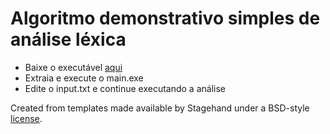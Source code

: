 # Algoritmo demonstrativo simples de análise léxica

- Baixe o executável [aqui](https://www.dropbox.com/s/ruh42wdcfxdw1vt/lexical_analyzer.zip?dl=0)
- Extraia e execute o main.exe
- Edite o input.txt e continue executando a análise

Created from templates made available by Stagehand under a BSD-style
[license](https://github.com/dart-lang/stagehand/blob/master/LICENSE).
